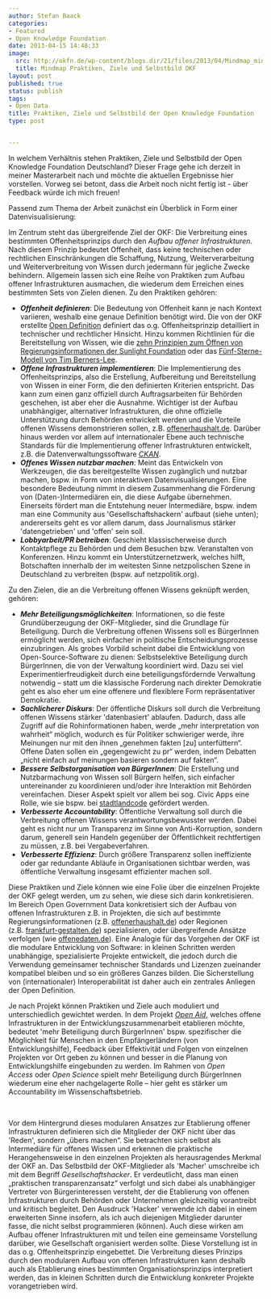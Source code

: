 ```yaml
---
author: Stefan Baack
categories:
- Featured
- Open Knowledge Foundation
date: 2013-04-15 14:48:33
image:
  src: http://okfn.de/wp-content/blogs.dir/21/files/2013/04/Mindmap_mindnode-05.04.13-415x183.png
  title: Mindmap Praktiken, Ziele und Selbstbild OKF
layout: post
published: true
status: publish
tags:
- Open Data
title: Praktiken, Ziele und Selbstbild der Open Knowledge Foundation
type: post


---
```


In welchem Verhältnis stehen Praktiken, Ziele und Selbstbild der Open Knowledge Foundation Deutschland? Dieser Frage gehe ich derzeit in meiner Masterarbeit nach und möchte die aktuellen Ergebnisse hier vorstellen. Vorweg sei betont, dass die Arbeit noch nicht fertig ist - über Feedback würde ich mich freuen!

Passend zum Thema der Arbeit zunächst ein Überblick in Form einer Datenvisualisierung:

  
Im Zentrum steht das übergreifende Ziel der OKF: Die Verbreitung eines bestimmten Offenheitsprinzips durch den _Aufbau offener Infrastrukturen_. Nach diesem Prinzip bedeutet Offenheit, dass keine technischen oder rechtlichen Einschränkungen die Schaffung, Nutzung, Weiterverarbeitung und Weiterverbreitung von Wissen durch jedermann für jegliche Zwecke behindern. Allgemein lassen sich eine Reihe von Praktiken zum Aufbau offener Infrastrukturen ausmachen, die wiederum dem Erreichen eines bestimmten Sets von Zielen dienen. Zu den Praktiken gehören:

  * _**Offenheit definieren**_: Die Bedeutung von Offenheit kann je nach Kontext variieren, weshalb eine genaue Definition benötigt wird. Die von der OKF erstellte [Open Definition](http://opendefinition.org/) definiert das o.g. Offenheitsprinzip detailliert in technischer und rechtlicher Hinsicht. Hinzu kommen Richtlinien für die Bereitstellung von Wissen, wie die [zehn Prinzipien zum Öffnen von Regierungsinformationen der Sunlight Foundation](http://sunlightfoundation.com/policy/documents/ten-open-data-principles/) oder das [Fünf-Sterne-Modell von Tim Berners-Lee](http://www.w3.org/DesignIssues/LinkedData.html).
  * _**Offene Infrastrukturen implementieren**_: Die Implementierung des Offenheitsprinzips, also die Erstellung, Aufbereitung und Bereitstellung von Wissen in einer Form, die den definierten Kriterien entspricht. Das kann zum einen ganz offiziell durch Auftragsarbeiten für Behörden geschehen, ist aber eher die Ausnahme. Wichtiger ist der Aufbau unabhängiger, alternativer Infrastrukturen, die ohne offizielle Unterstützung durch Behörden entwickelt werden und die Vorteile offenen Wissens demonstrieren sollen, z.B. [offenerhaushalt.de](http://offenerhaushalt.de/). Darüber hinaus werden vor allem auf internationaler Ebene auch technische Standards für die Implementierung offener Infrastrukturen entwickelt, z.B. die Datenverwaltungssoftware _[CKAN](http://ckan.org/)_.
  * _**Offenes Wissen nutzbar machen**_: Meint das Entwickeln von Werkzeugen, die das bereitgestellte Wissen zugänglich und nutzbar machen, bspw. in Form von interaktiven Datenvisualisierungen. Eine besondere Bedeutung nimmt in diesem Zusammenhang die Förderung von (Daten-)Intermediären ein, die diese Aufgabe übernehmen. Einerseits fördert man die Entstehung neuer Intermediäre, bspw. indem man eine Community aus 'Gesellschaftshackern' aufbaut (siehe unten); andererseits geht es vor allem darum, dass Journalismus stärker 'datengetrieben' und 'offen' sein soll.
  * _**Lobbyarbeit/PR betreiben**_: Geschieht klassischerweise durch Kontaktpflege zu Behörden und dem Besuchen bzw. Veranstalten von Konferenzen. Hinzu kommt ein Unterstützernetzwerk, welches hilft, Botschaften innerhalb der im weitesten Sinne netzpolischen Szene in Deutschland zu verbreiten (bspw. auf netzpolitik.org).

  
Zu den Zielen, die an die Verbreitung offenen Wissens geknüpft werden, gehören:

  * _**Mehr Beteiligungsmöglichkeiten**_: Informationen, so die feste Grundüberzeugung der OKF-Mitglieder, sind die Grundlage für Beteiligung. Durch die Verbreitung offenen Wissens soll es BürgerInnen ermöglicht werden, sich einfacher in politische Entscheidungsprozesse einzubringen. Als grobes Vorbild scheint dabei die Entwicklung von Open-Source-Software zu dienen: Selbstselektive Beteiligung durch BürgerInnen, die von der Verwaltung koordiniert wird. Dazu sei viel Experimentierfreudigkeit durch eine beteiligungsfördernde Verwaltung notwendig – statt um die klassische Forderung nach direkter Demokratie geht es also eher um eine offenere und flexiblere Form repräsentativer Demokratie.
  * _**Sachlicherer Diskurs**_: Der öffentliche Diskurs soll durch die Verbreitung offenen Wissens stärker 'datenbasiert' ablaufen. Dadurch, dass alle Zugriff auf die Rohinformationen haben, werde „mehr interpretation von wahrheit“ möglich, wodurch es für Politiker schwieriger werde, ihre Meinungen nur mit den ihnen „genehmen fakten [zu] unterfüttern“. Offene Daten sollen ein „gegengewicht zu pr“ werden, indem Debatten „nicht einfach auf meinungen basieren sondern auf fakten“.
  * _**Bessere Selbstorganisation von BürgerInnen**_: Die Erstellung und Nutzbarmachung von Wissen soll Bürgern helfen, sich einfacher untereinander zu koordinieren und/oder ihre Interaktion mit Behörden vereinfachen. Dieser Aspekt spielt vor allem bei sog. Civic Apps eine Rolle, wie sie bspw. bei [stadtlandcode](http://stadtlandcode.de/) gefördert werden.
  * _**Verbesserte Accountability**_: Öffentliche Verwaltung soll durch die Verbreitung offenen Wissens verantwortungsbewusster werden. Dabei geht es nicht nur um Transparenz im Sinne von Anti-Korruption, sondern darum, generell sein Handeln gegenüber der Öffentlichkeit rechtfertigen zu müssen, z.B. bei Vergabeverfahren.
  * _**Verbesserte Effizienz**_: Durch größere Transparenz sollen ineffiziente oder gar redundante Abläufe in Organisationen sichtbar werden, was öffentliche Verwaltung insgesamt effizienter machen soll.

Diese Praktiken und Ziele können wie eine Folie über die einzelnen Projekte der OKF gelegt werden, um zu sehen, wie diese sich darin konkretisieren. Im Bereich Open Government Data konkretisiert sich der Aufbau von offenen Infrastrukturen z.B. in Projekten, die sich auf bestimmte Regierungsinformationen (z.B. [offenerhaushalt.de](http://offenerhaushalt.de/)) oder Regionen (z.B. [frankfurt-gestalten.de](http://www.frankfurt-gestalten.de/)) spezialisieren, oder übergreifende Ansätze verfolgen (wie [offenedaten.de](http://offenedaten.de/)). Eine Analogie für das Vorgehen der OKF ist die modulare Entwicklung von Software: in kleinen Schritten werden unabhängige, spezialisierte Projekte entwickelt, die jedoch durch die Verwendung gemeinsamer technischer Standards und Lizenzen zueinander kompatibel bleiben und so ein größeres Ganzes bilden. Die Sicherstellung von (internationaler) Interoperabilität ist daher auch ein zentrales Anliegen der Open Definition.

Je nach Projekt können Praktiken und Ziele auch moduliert und unterschiedlich gewichtet werden. In dem Projekt _[Open Aid](http://www.openaid.de/)_, welches offene Infrastrukturen in der Entwicklungszusammenarbeit etablieren möchte, bedeutet 'mehr Beteiligung durch BürgerInnen' bspw. spezifischer die Möglichkeit für Menschen in den Empfängerländern (von Entwicklungshilfe), Feedback über Effektivität und Folgen von einzelnen Projekten vor Ort geben zu können und besser in die Planung von Entwicklungshilfe eingebunden zu werden. Im Rahmen von _Open Access_ oder _Open Science_ spielt mehr Beteiligung durch BürgerInnen wiederum eine eher nachgelagerte Rolle – hier geht es stärker um Accountability im Wissenschaftsbetrieb.

 

Vor dem Hintergrund dieses modularen Ansatzes zur Etablierung offener Infrastrukturen definieren sich die Mitglieder der OKF nicht über das 'Reden', sondern „übers machen“. Sie betrachten sich selbst als Intermediäre für offenes Wissen und erkennen die praktische Herangehensweise in den einzelnen Projekten als herausragendes Merkmal der OKF an. Das Selbstbild der OKF-Mitglieder als 'Macher' umschreibe ich mit dem Begriff _Gesellschaftshacker_. Er verdeutlicht, dass man einen „praktischen transparenzansatz“ verfolgt und sich dabei als unabhängiger Vertreter von Bürgerinteressen versteht, der die Etablierung von offenen Infrastrukturen durch Behörden oder Unternehmen gleichzeitig vorantreibt und kritisch begleitet. Den Ausdruck 'Hacker' verwende ich dabei in einem erweiterten Sinne insofern, als ich auch diejenigen Mitglieder darunter fasse, die nicht selbst programmieren (können). Auch diese wirken am Aufbau offener Infrastrukturen mit und teilen eine gemeinsame Vorstellung darüber, wie Gesellschaft organisiert werden sollte. Diese Vorstellung ist in das o.g. Offenheitsprinzip eingebettet. Die Verbreitung dieses Prinzips durch den modularen Aufbau von offenen Infrastrukturen kann deshalb auch als Etablierung eines bestimmten Organisationsprinzips interpretiert werden, das in kleinen Schritten durch die Entwicklung konkreter Projekte vorangetrieben wird.

 
